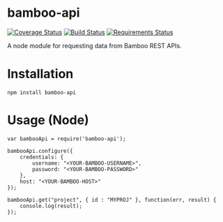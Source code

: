 # bamboo-api

[![Coverage Status](https://coveralls.io/repos/drewwalker/bamboo-api/badge.svg?branch=master&service=bitbucket)](https://coveralls.io/bitbucket/drewwalker/bamboo-api?branch=master)
[![Build Status](https://travis-ci.org/drew-walker/bamboo-api.svg?branch=master)](https://travis-ci.org/drew-walker/bamboo-api)
[![Requirements Status](https://requires.io/bitbucket/drewwalker/bamboo-api/requirements.svg?branch=master)](https://requires.io/bitbucket/drewwalker/bamboo-api/requirements/?branch=master)

A node module for requesting data from Bamboo REST APIs.

# Installation

    npm install bamboo-api

# Usage (Node)

    var bambooApi = require('bamboo-api');

    bambooApi.configure({
        credentials: {
            username: "<YOUR-BAMBOO-USERNAME>",
            password: "<YOUR-BAMBOO-PASSWORD>"
        },
        host: "<YOUR-BAMBOO-HOST>"
    });

    bambooApi.get("project", { id : "MYPROJ" }, function(err, result) {
        console.log(result);
    });